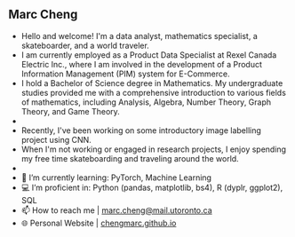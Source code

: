 Marc Cheng
- 
- Hello and welcome! I'm a data analyst, mathematics specialist, a skateboarder, and a world traveler.
- I am currently employed as a Product Data Specialist at Rexel Canada Electric Inc., where I am involved in the development of a Product Information Management (PIM) system for E-Commerce.
- I hold a Bachelor of Science degree in Mathematics. My undergraduate studies provided me with a comprehensive introduction to various fields of mathematics, including Analysis, Algebra, Number Theory, Graph Theory, and Game Theory.
-
- Recently, I've been working on some introductory image labelling project using CNN.
- When I'm not working or engaged in research projects, I enjoy spending my free time skateboarding and traveling around the world.
- 
- 🌱 I’m currently learning: PyTorch, Machine Learning
- 💻 I’m proficient in: Python (pandas, matplotlib, bs4), R (dyplr, ggplot2), SQL
- 📫 How to reach me | marc.cheng@mail.utoronto.ca
- 🌐 Personal Website | [chengmarc.github.io](https://chengmarc.github.io)
<!---
chengmarc/chengmarc is a ✨ special ✨ repository because its `README.md` (this file) appears on your GitHub profile.
You can click the Preview link to take a look at your changes.
--->
